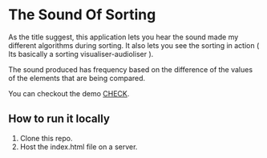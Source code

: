 # The Sound Of Sorting

As the title suggest, this application lets you hear the sound made my different algorithms during sorting. It also lets you see the sorting in action ( Its basically a sorting visualiser-audioliser ).

The sound produced has frequency based on the difference of the values of the elements that are being compared.

You can checkout the demo [CHECK](https://bhen14.github.io/The-Sorting/).


## How to run it locally
1. Clone this repo.
2. Host the index.html file on a server.
